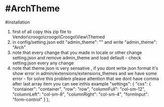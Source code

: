 #ArchTheme 
====

#installation

1. first of all copy this zip file to Vendor\croogo\croogo\Croogo\View\Themed
2. in config/setting.json  edit "admin_theme": "" and write "admin_theme": "Arch"
3. note that every change that you made in locale or other change setting.json and remove admin_theme and load default - check setting.json every any change
4. note that theme.json is very sensative , if you dont write json format it's show error in admin/extensions/extensions_themes  and we have some error - for solve this problem please attention that we dont have comma after last array item
you can see inthis example
"settings": {
  "css": {
    "container": "container",
    "row": "row",
    "columnFull": "col-sm-12",
    "columnLeft": "col-sm-8",
    "columnRight": "col-sm-4",
    "formInput": "form-control"
  }
},
